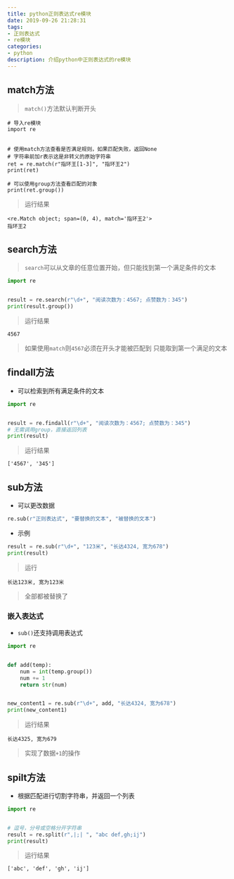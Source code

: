 ```yaml
---
title: python正则表达式re模块
date: 2019-09-26 21:28:31
tags:
- 正则表达式
- re模块
categories:
- python
description: 介绍python中正则表达式的re模块
---
```


<!--more-->
## match方法

> `match()`方法默认判断开头
```
# 导入re模块
import re


# 使用match方法查看是否满足规则，如果匹配失败，返回None
# 字符串前加r表示这是非转义的原始字符串
ret = re.match(r"指环王[1-3]", "指环王2")
print(ret)

# 可以使用group方法查看匹配的对象
print(ret.group())
```

> 运行结果
```
<re.Match object; span=(0, 4), match='指环王2'>
指环王2
```

## search方法
> `search`可以从文章的任意位置开始，但只能找到第一个满足条件的文本
```py
import re


result = re.search(r"\d+", "阅读次数为：4567; 点赞数为：345")
print(result.group())
```

> 运行结果
```
4567
```

> 如果使用`match`则`4567`必须在开头才能被匹配到
> 只能取到第一个满足的文本


## findall方法
* 可以检索到所有满足条件的文本
```py
import re


result = re.findall(r"\d+", "阅读次数为：4567; 点赞数为：345")
# 无需调用group，直接返回列表
print(result)
```

> 运行结果
```
['4567', '345']
```

## sub方法
* 可以更改数据
```py
re.sub(r"正则表达式", "要替换的文本", "被替换的文本")
```

* 示例
```py
result = re.sub(r"\d+", "123米", "长达4324, 宽为678")
print(result)
```

> 运行
```
长达123米, 宽为123米
```

> 全部都被替换了

### 嵌入表达式
* `sub()`还支持调用表达式
```py
import re


def add(temp):
    num = int(temp.group())
    num += 1
    return str(num)


new_content1 = re.sub(r"\d+", add, "长达4324, 宽为678")
print(new_content1)
```

> 运行结果
```
长达4325, 宽为679
```

> 实现了数据`+1`的操作


## spilt方法
* 根据匹配进行切割字符串，并返回一个列表
```py
import re


# 逗号，分号或空格分开字符串
result = re.split(r",|;| ", "abc def,gh;ij")
print(result)
```

> 运行结果
```
['abc', 'def', 'gh', 'ij']
```



